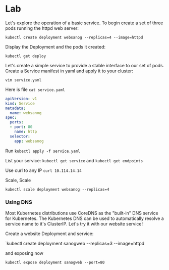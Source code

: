 # Lab

Let's explore the operation of a basic service. To begin create a set of three pods running the httpd web server:

`
kubectl create deployment websanog --replicas=4 --image=httpd
`

Display the Deployment and the pods it created:

`kubectl get deploy`

Let's create a simple service to provide a stable interface to our set of pods. Create a Service manifest in yaml and apply it to your cluster:

`vim service.yaml`

Here is file 
`cat service.yaml`

```yaml
apiVersion: v1
kind: Service
metadata:
  name: websanog
spec:
  ports:
  - port: 80
    name: http
  selector:
    app: websanog
```

Run 
`kubectl apply -f service.yaml`

List your service:
`kubectl get service`
and 
`kubectl get endpoints`

Use curl to any IP
`curl 10.114.14.14`

Scale, Scale 

`kubectl scale deployment websanog --replicas=4`


### Using DNS

Most Kubernetes distributions use CoreDNS as the "built-in" DNS service for Kubernetes. The Kubernetes DNS can be used to automatically resolve a service name to it's ClusterIP. Let's try it with our website service!

Create a website Deployment and service:

`kubectl create deployment sanogweb --replicas=3 --image=httpd

and exposing now 

`kubectl expose deployment sanogweb --port=80`

